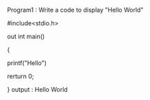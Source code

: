 Program1 : Write a code to display "Hello World"


#include<stdio.h>

out
int main()

{

printf("Hello")

rerturn 0;

}
output : Hello World

